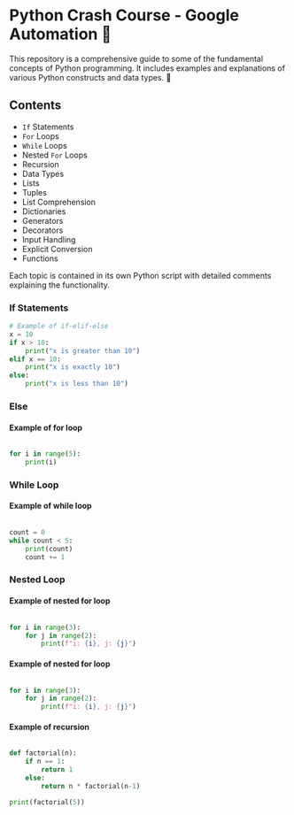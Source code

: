 # Python Crash Course - Google Automation 🐍

This repository is a comprehensive guide to some of the fundamental concepts of Python programming. It includes examples and explanations of various Python constructs and data types. 🐍

## Contents

- `If` Statements
- `For` Loops
- `While` Loops
- Nested `For` Loops
- Recursion
- Data Types
- Lists
- Tuples
- List Comprehension
- Dictionaries
- Generators
- Decorators
- Input Handling
- Explicit Conversion
- Functions

Each topic is contained in its own Python script with detailed comments explaining the functionality.

### If Statements

```python
# Example of if-elif-else
x = 10
if x > 10:
    print("x is greater than 10")
elif x == 10:
    print("x is exactly 10")
else:
    print("x is less than 10")
```

### Else
#### Example of for loop

```python

for i in range(5):
    print(i)

```

### While Loop
#### Example of while loop

```python

count = 0
while count < 5:
    print(count)
    count += 1

```

### Nested Loop
#### Example of nested for loop

```python

for i in range(3):
    for j in range(2):
        print(f"i: {i}, j: {j}")

```

#### Example of nested for loop
```python

for i in range(3):
    for j in range(2):
        print(f"i: {i}, j: {j}")

```

#### Example of recursion
```python

def factorial(n):
    if n == 1:
        return 1
    else:
        return n * factorial(n-1)

print(factorial(5))

```
